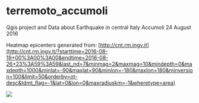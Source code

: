 # terremoto_accumoli
Qgis project and Data about Earthquake in central Italy Accumoli 24 August 2016

Heatmap epicenters generated from: [http://cnt.rm.ingv.it](http://cnt.rm.ingv.it/?starttime=2016-08-19+00%3A00%3A00&endtime=2016-08-26+23%3A59%3A59&last_nd=7&minmag=2&maxmag=10&mindepth=0&maxdepth=1000&minlat=-90&maxlat=90&minlon=-180&maxlon=180&minversion=100&limit=50&orderby=ot-desc&tdmt_flag=-1&lat=0&lon=0&maxradiuskm=-1&wheretype=area)

![](https://github.com/stefanocudini/terremoto_accumoli/blob/master/terremoto_accumoli.png)
